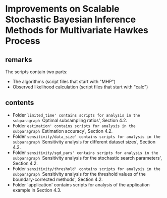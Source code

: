 # Improvements on Scalable Stochastic Bayesian Inference Methods for Multivariate Hawkes Process


## remarks

The scripts contain two parts:
- The algorithms (script files that start with "MHP")
- Observed likelihood calculation (script files that start with "calc")

## contents

- Folder `limited_time' contains scripts for analysis in the subparagraph `Optimal subsampling ratios', Section 4.2.
- Folder `estimation' contains scripts for analysis in the subparagraph `Estimation accuracy', Section 4.2.
- Folder `sensitivity/data_size' contains scripts for analysis in the subparagraph `Sensitivity analysis for different dataset sizes', Section 4.2.
- Folder `sensitivity/sgd_pars' contains scripts for analysis in the subparagraph `Sensitivity analysis for the stochastic search parameters', Section 4.2.
- Folder `sensitivity/threshold' contains scripts for analysis in the subparagraph `Sensitivity analysis for the threshold values of the boundary-corrected methods', Section 4.2.
- Folder `application' contains scripts for analysis of the application example in Section 4.3.
